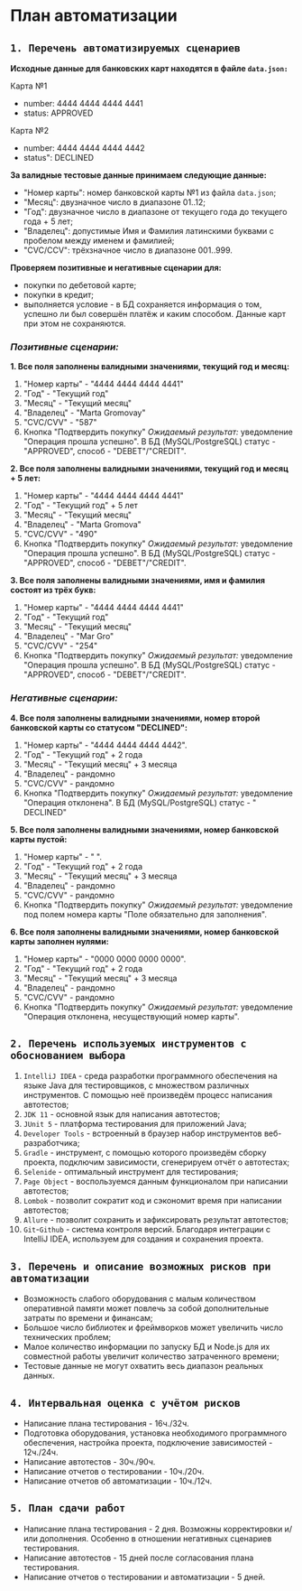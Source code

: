 # План автоматизации    

## `1. Перечень автоматизируемых сценариев`

**Исходные данные для банковских карт находятся в файле `data.json:`**

Карта №1 
- number: 4444 4444 4444 4441
- status: APPROVED

Карта №2
- number: 4444 4444 4444 4442
- status": DECLINED

**За валидные тестовые данные принимаем следующие данные:**
- "Номер карты": номер банковской карты №1 из файла `data.json`;
- "Месяц": двузначное число в диапазоне 01..12;
- "Год": двузначное число в диапазоне от текущего года до текущего года + 5 лет;
- "Владелец": допустимые Имя и Фамилия латинскими буквами с пробелом между именем и фамилией;
- "CVC/CCV": трёхзначное число в диапазоне 001..999.

**Проверяем позитивные и негативные сценарии для:**
- покупки по дебетовой карте;
- покупки в кредит;
- выполняется условие - в БД сохраняется информация о том, успешно ли был совершён платёж и каким способом. Данные карт при этом не сохраняются.

### ***Позитивные сценарии:***

**1. Все поля заполнены валидными значениями, текущий год и месяц:**
1. "Номер карты" - "4444 4444 4444 4441"
2. "Год" - "Текущий год"
3. "Месяц" - "Текущий месяц"
4. "Владелец" - "Marta Gromovay"
5. "CVC/CVV" - "587"
6. Кнопка "Подтвердить покупку" 
*Ожидаемый результат:* уведомление "Операция прошла успешно". В БД (MySQL/PostgreSQL) статус - "APPROVED", способ - "DEBET"/"CREDIT".

**2. Все поля заполнены валидными значениями, текущий год и месяц + 5 лет:**
1. "Номер карты" - "4444 4444 4444 4441"
2. "Год" - "Текущий год" + 5 лет
3. "Месяц" - "Текущий месяц"
4. "Владелец" - "Marta Gromova"
5. "CVC/CVV" - "490"
6. Кнопка "Подтвердить покупку" 
*Ожидаемый результат:* уведомление "Операция прошла успешно". В БД (MySQL/PostgreSQL) статус - "APPROVED", способ - "DEBET"/"CREDIT".

**3. Все поля заполнены валидными значениями, имя и фамилия состоят из трёх букв:**
1. "Номер карты" - "4444 4444 4444 4441"
2. "Год" - "Текущий год"
3. "Месяц" - "Текущий месяц"
4. "Владелец" - "Mar Gro"
5. "CVC/CVV" - "254"
6. Кнопка "Подтвердить покупку" 
*Ожидаемый результат:* уведомление "Операция прошла успешно". В БД (MySQL/PostgreSQL) статус - "APPROVED", способ - "DEBET"/"CREDIT".


### ***Негативные сценарии:***

**4. Все поля заполнены валидными значениями, номер второй банковской карты со статусом "DECLINED":**
1. "Номер карты" - "4444 4444 4444 4442".
2. "Год" - "Текущий год" + 2 года
3. "Месяц" - "Текущий месяц" + 3 месяца
4. "Владелец" - рандомно
5. "CVC/CVV" - рандомно
6. Кнопка "Подтвердить покупку" 
*Ожидаемый результат:* уведомление "Операция отклонена". В БД (MySQL/PostgreSQL) статус - " DECLINED"

**5. Все поля заполнены валидными значениями, номер банковской карты пустой:**
1. "Номер карты" - " ".
2. "Год" - "Текущий год" + 2 года
3. "Месяц" - "Текущий месяц" + 3 месяца
4. "Владелец" - рандомно
5. "CVC/CVV" - рандомно
6. Кнопка "Подтвердить покупку" 
*Ожидаемый результат:* уведомление под полем номера карты "Поле обязательно для заполнения".

**6. Все поля заполнены валидными значениями, номер банковской карты заполнен нулями:**
1. "Номер карты" - "0000 0000 0000 0000".
2. "Год" - "Текущий год" + 2 года
3. "Месяц" - "Текущий месяц" + 3 месяца
4. "Владелец" - рандомно
5. "CVC/CVV" - рандомно
6. Кнопка "Подтвердить покупку" 
*Ожидаемый результат:* уведомление "Операция отклонена, несуществующий номер карты".

## `2. Перечень используемых инструментов с обоснованием выбора`

1. `IntelliJ IDEA` - среда разработки программного обеспечения на языке Java для тестировщиков, с множеством различных инструментов. С помощью неё произведём процесс написания автотестов;
2. `JDK 11` - основной язык для написания автотестов;
3. `JUnit 5` - платформа тестирования для приложений Java;
4. `Developer Tools` - встроенный в браузер набор инструментов веб-разработчика;
5. `Gradle` - инструмент, с помощью которого произведём сборку проекта, подключим зависимости, сгенерируем отчёт о автотестах;
6. `Selenide` - оптимальный инструмент для тестирования;
7. `Page Object` - воспользуемся данным функционалом при написании автотестов;
8. `Lombok` - позволит сократит код и сэкономит время при написании автотестов;
9. `Allure` - позволит сохранить и зафиксировать результат автотестов;
10. `Git`-`Github` - система контроля версий. Благодаря интеграции с IntelliJ IDEA, используем для создания и сохранения проекта.

## `3. Перечень и описание возможных рисков при автоматизации`

- Возможность слабого оборудования с малым количеством оперативной памяти может повлечь за собой дополнительные затраты по времени и финансам;
- Большое число библиотек и фреймворков может увеличить число технических проблем;
- Малое количество информации по запуску БД и Node.js для их совместной работы увеличит количество затраченного времени;
- Тестовые данные не могут охватить весь диапазон реальных данных.

## `4. Интервальная оценка с учётом рисков`

- Написание плана тестирования - 16ч./32ч.
- Подготовка оборудования, установка необходимого программного обеспечения, настройка проекта, подключение зависимостей - 12ч./24ч.
- Написание автотестов - 30ч./90ч.
- Написание отчетов о тестировании - 10ч./20ч.
- Написание отчетов об автоматизации - 10ч./12ч.

## `5. План сдачи работ`

- Написание плана тестирования - 2 дня. Возможны корректировки и/или дополнения. Особенно в отношении негативных сценариев тестирования.
- Написание автотестов - 15 дней после согласования плана тестирования.
- Написание отчетов о тестировании и автоматизации - 5 дней.